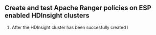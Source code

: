 ## Create and test Apache Ranger policies on ESP enabled HDInsight clusters

1. After the HDInsight cluster has been succesfully created l
<!--stackedit_data:
eyJoaXN0b3J5IjpbMjY0NDA3NDQ1LDEwOTU5MDMwMTAsLTIwOD
g3NDY2MTJdfQ==
-->